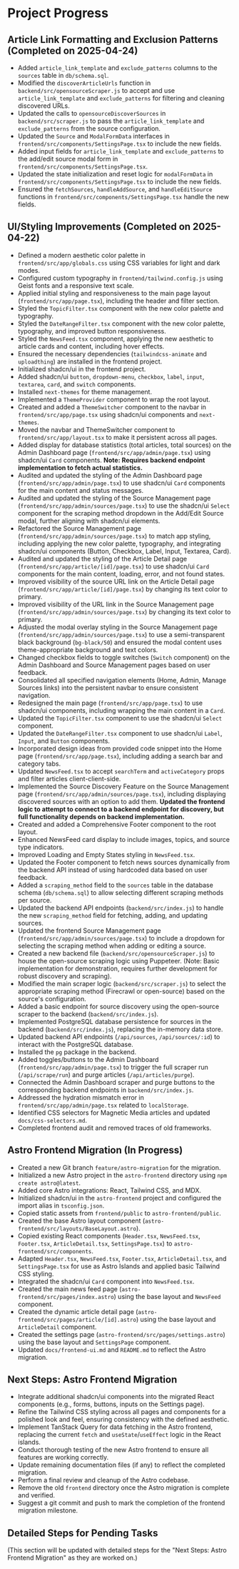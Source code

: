 # Project Progress

## Article Link Formatting and Exclusion Patterns (Completed on 2025-04-24)

- Added `article_link_template` and `exclude_patterns` columns to the `sources` table in `db/schema.sql`.
- Modified the `discoverArticleUrls` function in `backend/src/opensourceScraper.js` to accept and use `article_link_template` and `exclude_patterns` for filtering and cleaning discovered URLs.
- Updated the calls to `opensourceDiscoverSources` in `backend/src/scraper.js` to pass the `article_link_template` and `exclude_patterns` from the source configuration.
- Updated the `Source` and `ModalFormData` interfaces in `frontend/src/components/SettingsPage.tsx` to include the new fields.
- Added input fields for `article_link_template` and `exclude_patterns` to the add/edit source modal form in `frontend/src/components/SettingsPage.tsx`.
- Updated the state initialization and reset logic for `modalFormData` in `frontend/src/components/SettingsPage.tsx` to include the new fields.
- Ensured the `fetchSources`, `handleAddSource`, and `handleEditSource` functions in `frontend/src/components/SettingsPage.tsx` handle the new fields.

## UI/Styling Improvements (Completed on 2025-04-22)

- Defined a modern aesthetic color palette in `frontend/src/app/globals.css` using CSS variables for light and dark modes.
- Configured custom typography in `frontend/tailwind.config.js` using Geist fonts and a responsive text scale.
- Applied initial styling and responsiveness to the main page layout (`frontend/src/app/page.tsx`), including the header and filter section.
- Styled the `TopicFilter.tsx` component with the new color palette and typography.
- Styled the `DateRangeFilter.tsx` component with the new color palette, typography, and improved button responsiveness.
- Styled the `NewsFeed.tsx` component, applying the new aesthetic to article cards and content, including hover effects.
- Ensured the necessary dependencies (`tailwindcss-animate` and `uploadthing`) are installed in the frontend project.
- Initialized shadcn/ui in the frontend project.
- Added shadcn/ui `button`, `dropdown-menu`, `checkbox`, `label`, `input`, `textarea`, `card`, and `switch` components.
- Installed `next-themes` for theme management.
- Implemented a `ThemeProvider` component to wrap the root layout.
- Created and added a `ThemeSwitcher` component to the navbar in `frontend/src/app/page.tsx` using shadcn/ui components and `next-themes`.
- Moved the navbar and ThemeSwitcher component to `frontend/src/app/layout.tsx` to make it persistent across all pages.
- Added display for database statistics (total articles, total sources) on the Admin Dashboard page (`frontend/src/app/admin/page.tsx`) using shadcn/ui `Card` components. **Note: Requires backend endpoint implementation to fetch actual statistics.**
- Audited and updated the styling of the Admin Dashboard page (`frontend/src/app/admin/page.tsx`) to use shadcn/ui `Card` components for the main content and status messages.
- Audited and updated the styling of the Source Management page (`frontend/src/app/admin/sources/page.tsx`) to use the shadcn/ui `Select` component for the scraping method dropdown in the Add/Edit Source modal, further aligning with shadcn/ui elements.
- Refactored the Source Management page (`frontend/src/app/admin/sources/page.tsx`) to match app styling, including applying the new color palette, typography, and integrating shadcn/ui components (Button, Checkbox, Label, Input, Textarea, Card).
- Audited and updated the styling of the Article Detail page (`frontend/src/app/article/[id]/page.tsx`) to use shadcn/ui `Card` components for the main content, loading, error, and not found states.
- Improved visibility of the source URL link on the Article Detail page (`frontend/src/app/article/[id]/page.tsx`) by changing its text color to primary.
- Improved visibility of the URL link in the Source Management page (`frontend/src/app/admin/sources/page.tsx`) by changing its text color to primary.
- Adjusted the modal overlay styling in the Source Management page (`frontend/src/app/admin/sources/page.tsx`) to use a semi-transparent black background (`bg-black/50`) and ensured the modal content uses theme-appropriate background and text colors.
- Changed checkbox fields to toggle switches (`Switch` component) on the Admin Dashboard and Source Management pages based on user feedback.
- Consolidated all specified navigation elements (Home, Admin, Manage Sources links) into the persistent navbar to ensure consistent navigation.
- Redesigned the main page (`frontend/src/app/page.tsx`) to use shadcn/ui components, including wrapping the main content in a `Card`.
- Updated the `TopicFilter.tsx` component to use the shadcn/ui `Select` component.
- Updated the `DateRangeFilter.tsx` component to use shadcn/ui `Label`, `Input`, and `Button` components.
- Incorporated design ideas from provided code snippet into the Home page (`frontend/src/app/page.tsx`), including adding a search bar and category tabs.
- Updated `NewsFeed.tsx` to accept `searchTerm` and `activeCategory` props and filter articles client-client-side.
- Implemented the Source Discovery Feature on the Source Management page (`frontend/src/app/admin/sources/page.tsx`), including displaying discovered sources with an option to add them. **Updated the frontend logic to attempt to connect to a backend endpoint for discovery, but full functionality depends on backend implementation.**
- Created and added a Comprehensive Footer component to the root layout.
- Enhanced NewsFeed card display to include images, topics, and source type indicators.
- Improved Loading and Empty States styling in `NewsFeed.tsx`.
- Updated the Footer component to fetch news sources dynamically from the backend API instead of using hardcoded data based on user feedback.
- Added a `scraping_method` field to the `sources` table in the database schema (`db/schema.sql`) to allow selecting different scraping methods per source.
- Updated the backend API endpoints (`backend/src/index.js`) to handle the new `scraping_method` field for fetching, adding, and updating sources.
- Updated the frontend Source Management page (`frontend/src/app/admin/sources/page.tsx`) to include a dropdown for selecting the scraping method when adding or editing a source.
- Created a new backend file (`backend/src/opensourceScraper.js`) to house the open-source scraping logic using Puppeteer. (Note: Basic implementation for demonstration, requires further development for robust discovery and scraping).
- Modified the main scraper logic (`backend/src/scraper.js`) to select the appropriate scraping method (Firecrawl or open-source) based on the source's configuration.
- Added a basic endpoint for source discovery using the open-source scraper to the backend (`backend/src/index.js`).
- Implemented PostgreSQL database persistence for sources in the backend (`backend/src/index.js`), replacing the in-memory data store.
- Updated backend API endpoints (`/api/sources`, `/api/sources/:id`) to interact with the PostgreSQL database.
- Installed the `pg` package in the backend.
- Added toggles/buttons to the Admin Dashboard (`frontend/src/app/admin/page.tsx`) to trigger the full scraper run (`/api/scrape/run`) and purge articles (`/api/articles/purge`).
- Connected the Admin Dashboard scraper and purge buttons to the corresponding backend endpoints in `backend/src/index.js`.
- Addressed the hydration mismatch error in `frontend/src/app/admin/page.tsx` related to `localStorage`.
- Identified CSS selectors for Magnetic Media articles and updated `docs/css-selectors.md`.
- Completed frontend audit and removed traces of old frameworks.

## Astro Frontend Migration (In Progress)

- Created a new Git branch `feature/astro-migration` for the migration.
- Initialized a new Astro project in the `astro-frontend` directory using `npm create astro@latest`.
- Added core Astro integrations: React, Tailwind CSS, and MDX.
- Initialized shadcn/ui in the `astro-frontend` project and configured the import alias in `tsconfig.json`.
- Copied static assets from `frontend/public` to `astro-frontend/public`.
- Created the base Astro layout component (`astro-frontend/src/layouts/BaseLayout.astro`).
- Copied existing React components (`Header.tsx`, `NewsFeed.tsx`, `Footer.tsx`, `ArticleDetail.tsx`, `SettingsPage.tsx`) to `astro-frontend/src/components`.
- Adapted `Header.tsx`, `NewsFeed.tsx`, `Footer.tsx`, `ArticleDetail.tsx`, and `SettingsPage.tsx` for use as Astro Islands and applied basic Tailwind CSS styling.
- Integrated the shadcn/ui `Card` component into `NewsFeed.tsx`.
- Created the main news feed page (`astro-frontend/src/pages/index.astro`) using the base layout and `NewsFeed` component.
- Created the dynamic article detail page (`astro-frontend/src/pages/article/[id].astro`) using the base layout and `ArticleDetail` component.
- Created the settings page (`astro-frontend/src/pages/settings.astro`) using the base layout and `SettingsPage` component.
- Updated `docs/frontend-ui.md` and `README.md` to reflect the Astro migration.

## Next Steps: Astro Frontend Migration

- Integrate additional shadcn/ui components into the migrated React components (e.g., forms, buttons, inputs on the Settings page).
- Refine the Tailwind CSS styling across all pages and components for a polished look and feel, ensuring consistency with the defined aesthetic.
- Implement TanStack Query for data fetching in the Astro frontend, replacing the current `fetch` and `useState`/`useEffect` logic in the React islands.
- Conduct thorough testing of the new Astro frontend to ensure all features are working correctly.
- Update remaining documentation files (if any) to reflect the completed migration.
- Perform a final review and cleanup of the Astro codebase.
- Remove the old `frontend` directory once the Astro migration is complete and verified.
- Suggest a git commit and push to mark the completion of the frontend migration milestone.

## Detailed Steps for Pending Tasks

(This section will be updated with detailed steps for the "Next Steps: Astro Frontend Migration" as they are worked on.)
